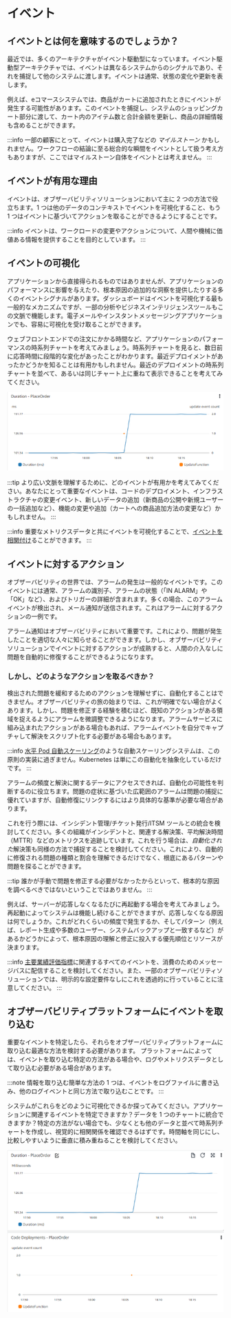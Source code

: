 # イベント




## イベントとは何を意味するのでしょうか？
最近では、多くのアーキテクチャがイベント駆動型になっています。イベント駆動型アーキテクチャでは、イベントは異なるシステムからのシグナルであり、それを捕捉して他のシステムに渡します。イベントは通常、状態の変化や更新を表します。

例えば、eコマースシステムでは、商品がカートに追加されたときにイベントが発生する可能性があります。このイベントを捕捉し、システムのショッピングカート部分に渡して、カート内のアイテム数と合計金額を更新し、商品の詳細情報も含めることができます。

:::info
一部の顧客にとって、イベントは購入完了などの *マイルストーン* かもしれません。ワークフローの結論に至る総合的な瞬間をイベントとして扱う考え方もありますが、ここではマイルストーン自体をイベントとは考えません。
:::



## イベントが有用な理由

イベントは、オブザーバビリティソリューションにおいて主に 2 つの方法で役立ちます。1 つは他のデータのコンテキストでイベントを可視化すること、もう 1 つはイベントに基づいてアクションを取ることができるようにすることです。

:::info
イベントは、ワークロードの変更やアクションについて、人間や機械に価値ある情報を提供することを目的としています。
:::



## イベントの可視化
アプリケーションから直接得られるものではありませんが、アプリケーションのパフォーマンスに影響を与えたり、根本原因の追加的な洞察を提供したりする多くのイベントシグナルがあります。ダッシュボードはイベントを可視化する最も一般的なメカニズムですが、一部の分析やビジネスインテリジェンスツールもこの文脈で機能します。電子メールやインスタントメッセージングアプリケーションでも、容易に可視化を受け取ることができます。

ウェブフロントエンドでの注文にかかる時間など、アプリケーションのパフォーマンスの時系列チャートを考えてみましょう。時系列チャートを見ると、数日前に応答時間に段階的な変化があったことがわかります。最近デプロイメントがあったかどうかを知ることは有用かもしれません。最近のデプロイメントの時系列チャートを並べて、あるいは同じチャート上に重ねて表示できることを考えてみてください。

![イベントの可視化](images/visualizing_events.png)

:::tip
より広い文脈を理解するために、どのイベントが有用かを考えてみてください。あなたにとって重要なイベントは、コードのデプロイメント、インフラストラクチャの変更イベント、新しいデータの追加（新商品の公開や新規ユーザーの一括追加など）、機能の変更や追加（カートへの商品追加方法の変更など）かもしれません。
:::

:::info
重要なメトリクスデータと共にイベントを可視化することで、[イベントを相関付け](../signals/metrics/#correlate-with-operational-metric-data)ることができます。
:::



## イベントに対するアクション

オブザーバビリティの世界では、アラームの発生は一般的なイベントです。このイベントには通常、アラームの識別子、アラームの状態（「IN ALARM」や「OK」など）、およびトリガーの詳細が含まれます。多くの場合、このアラームイベントが検出され、メール通知が送信されます。これはアラームに対するアクションの一例です。

アラーム通知はオブザーバビリティにおいて重要です。これにより、問題が発生したことを適切な人々に知らせることができます。しかし、オブザーバビリティソリューションでイベントに対するアクションが成熟すると、人間の介入なしに問題を自動的に修復することができるようになります。



### しかし、どのようなアクションを取るべきか？
検出された問題を緩和するためのアクションを理解せずに、自動化することはできません。オブザーバビリティの旅の始まりでは、これが明確でない場合がよくあります。しかし、問題を修正する経験を積むほど、既知のアクションがある領域を捉えるようにアラームを微調整できるようになります。アラームサービスに組み込まれたアクションがある場合もあれば、アラームイベントを自分でキャプチャして解決をスクリプト化する必要がある場合もあります。

:::info
	[水平 Pod 自動スケーリング](https://kubernetes.io/docs/tasks/run-application/horizontal-pod-autoscale/)のような自動スケーリングシステムは、この原則の実装に過ぎません。Kubernetes は単にこの自動化を抽象化しているだけです。
:::

アラームの頻度と解決に関するデータにアクセスできれば、自動化の可能性を判断するのに役立ちます。問題の症状に基づいた広範囲のアラームは問題の捕捉に優れていますが、自動修復にリンクするにはより具体的な基準が必要な場合があります。

これを行う際には、インシデント管理/チケット発行/ITSM ツールとの統合を検討してください。多くの組織がインシデントと、関連する解決策、平均解決時間（MTTR）などのメトリクスを追跡しています。これを行う場合は、*自動化された*解決策も同様の方法で捕捉することを検討してください。これにより、自動的に修復される問題の種類と割合を理解できるだけでなく、根底にあるパターンや問題を探ることができます。

:::tip
	誰かが手動で問題を修正する必要がなかったからといって、根本的な原因を調べるべきではないということではありません。
:::

例えば、サーバーが応答しなくなるたびに再起動する場合を考えてみましょう。再起動によってシステムは機能し続けることができますが、応答しなくなる原因は何でしょうか。これがどれくらいの頻度で発生するか、そしてパターン（例えば、レポート生成や多数のユーザー、システムバックアップと一致するなど）があるかどうかによって、根本原因の理解と修正に投入する優先順位とリソースが決まります。

:::info
	[主要業績評価指標](../signals/metrics/#know-your-key-performance-indicatorskpis-and-measure-them)に関連するすべてのイベントを、消費のためのメッセージバスに配信することを検討してください。また、一部のオブザーバビリティソリューションでは、明示的な設定要件なしにこれを透過的に行っていることに注意してください。
:::



## オブザーバビリティプラットフォームにイベントを取り込む
重要なイベントを特定したら、それらをオブザーバビリティプラットフォームに取り込む最適な方法を検討する必要があります。
プラットフォームによっては、イベントを取り込む特定の方法がある場合や、ログやメトリクスデータとして取り込む必要がある場合があります。

:::note
情報を取り込む簡単な方法の 1 つは、イベントをログファイルに書き込み、他のログイベントと同じ方法で取り込むことです。
:::

システムがこれらをどのように可視化できるか探ってみてください。アプリケーションに関連するイベントを特定できますか？データを 1 つのチャートに統合できますか？特定の方法がない場合でも、少なくとも他のデータと並べて時系列チャートを作成し、視覚的に相関関係を確認できるはずです。時間軸を同じにし、比較しやすいように垂直に積み重ねることを検討してください。

![イベントを積み重ねたチャートとして可視化](images/visualizing_events_stacked.png)
